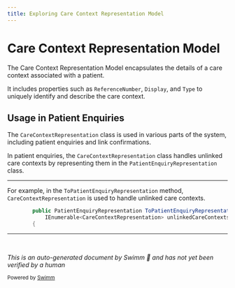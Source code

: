 ```yaml
---
title: Exploring Care Context Representation Model
---
```

# Care Context Representation Model

The Care Context Representation Model encapsulates the details of a care context associated with a patient.

It includes properties such as `ReferenceNumber`, `Display`, and `Type` to uniquely identify and describe the care context.

## Usage in Patient Enquiries

The <SwmToken path="src/In.ProjectEKA.HipLibrary/Patient/Model/Patient.cs" pos="26:3:3" line-data="            IEnumerable&lt;CareContextRepresentation&gt; unlinkedCareContexts)">`CareContextRepresentation`</SwmToken> class is used in various parts of the system, including patient enquiries and link confirmations.

In patient enquiries, the <SwmToken path="src/In.ProjectEKA.HipLibrary/Patient/Model/Patient.cs" pos="26:3:3" line-data="            IEnumerable&lt;CareContextRepresentation&gt; unlinkedCareContexts)">`CareContextRepresentation`</SwmToken> class handles unlinked care contexts by representing them in the <SwmToken path="src/In.ProjectEKA.HipLibrary/Patient/Model/Patient.cs" pos="25:3:3" line-data="        public PatientEnquiryRepresentation ToPatientEnquiryRepresentation(">`PatientEnquiryRepresentation`</SwmToken> class.

<SwmSnippet path="/src/In.ProjectEKA.HipLibrary/Patient/Model/Patient.cs" line="25">

---

For example, in the <SwmToken path="src/In.ProjectEKA.HipLibrary/Patient/Model/Patient.cs" pos="25:5:5" line-data="        public PatientEnquiryRepresentation ToPatientEnquiryRepresentation(">`ToPatientEnquiryRepresentation`</SwmToken> method, <SwmToken path="src/In.ProjectEKA.HipLibrary/Patient/Model/Patient.cs" pos="26:3:3" line-data="            IEnumerable&lt;CareContextRepresentation&gt; unlinkedCareContexts)">`CareContextRepresentation`</SwmToken> is used to handle unlinked care contexts.

```c#
        public PatientEnquiryRepresentation ToPatientEnquiryRepresentation(
            IEnumerable<CareContextRepresentation> unlinkedCareContexts)
        {
```

---

</SwmSnippet>

&nbsp;

*This is an auto-generated document by Swimm 🌊 and has not yet been verified by a human*

<SwmMeta version="3.0.0" repo-id="Z2l0aHViJTNBJTNBaGlwLXNlcnZpY2UlM0ElM0FTd2ltbS1EZW1v" repo-name="hip-service"><sup>Powered by [Swimm](/)</sup></SwmMeta>

